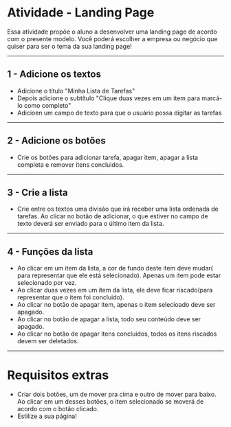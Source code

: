 # Atividade - Landing Page

Essa atividade propõe o aluno a desenvolver uma landing page de acordo com o presente modelo. Você poderá escolher a empresa ou negócio que quiser para ser o tema da sua landing page!

---

## 1 - Adicione os textos

- Adicione o título "Minha Lista de Tarefas"
- Depois adicione o subtítulo "Clique duas vezes em um item para marcá-lo como completo"
- Adicioen um campo de texto para que o usuário possa digitar as tarefas

---

## 2 - Adicione os botões
- Crie os botões para adicionar tarefa, apagar item, apagar a lista completa e remover itens concluidos.

---

## 3 - Crie a lista
- Crie entre os textos uma divisão que irá receber uma lista ordenada de tarefas. Ao clicar no botão de adicionar, o que estiver no campo de texto deverá ser enviado para o último item da lista.

---

## 4 - Funções da lista
- Ao clicar em um item da lista, a cor de fundo deste item deve mudar( para representar que ele está selecionado). Apenas um item pode estar selecionado por vez.
- Ao clicar duas vezes em um item da lista, ele deve ficar riscado(para representar que o item foi concluido).
- Ao clicar no botão de apagar item, apenas o item selecioado deve ser apagado.
- Ao clicar no botão de apagar a lista, todo seu conteúdo deve ser apagado.
- Ao clicar no botão de apagar itens concluidos, todos os itens riscados devem ser deletados.

---

# Requisitos extras
- Criar dois botões, um de mover pra cima e outro de mover para baixo. Ao clicar em um desses botões, o item selecionado se moverá de acordo com o botão clicado.
- Estilize a sua página!





